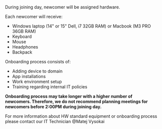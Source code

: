 During joining day, newcomer will be assigned hardware.

Each newcomer will receive:

-   Windows laptop (14" or 15" Dell, i7 32GB RAM) or Macbook (M3 PRO 36GB RAM)
-   Keyboard
-   Mouse
-   Headphones
-   Backpack

Onboarding process consists of:

-   Adding device to domain
-   App installations
-   Work environment setup
-   Training regarding internal IT policies

**Onboarding process may take longer with a higher number of newcomers. Therefore, we do not recommend planning meetings for newcomers before 2:00PM during joining day.**

For more information about HW standard equipment or onboarding process please contact our IT Technician @Matej Vysokai